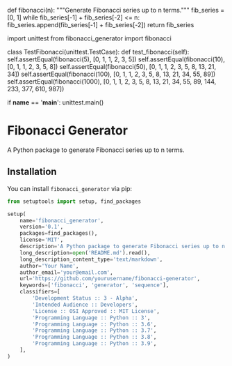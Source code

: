 def fibonacci(n):
    """Generate Fibonacci series up to n terms."""
    fib_series = [0, 1]
    while fib_series[-1] + fib_series[-2] <= n:
        fib_series.append(fib_series[-1] + fib_series[-2])
    return fib_series

import unittest
from fibonacci_generator import fibonacci

class TestFibonacci(unittest.TestCase):
    def test_fibonacci(self):
        self.assertEqual(fibonacci(5), [0, 1, 1, 2, 3, 5])
        self.assertEqual(fibonacci(10), [0, 1, 1, 2, 3, 5, 8])
        self.assertEqual(fibonacci(50), [0, 1, 1, 2, 3, 5, 8, 13, 21, 34])
        self.assertEqual(fibonacci(100), [0, 1, 1, 2, 3, 5, 8, 13, 21, 34, 55, 89])
        self.assertEqual(fibonacci(1000), [0, 1, 1, 2, 3, 5, 8, 13, 21, 34, 55, 89, 144, 233, 377, 610, 987])

if __name__ == '__main__':
    unittest.main()

# Fibonacci Generator

A Python package to generate Fibonacci series up to n terms.

## Installation

You can install `fibonacci_generator` via pip:


```python
from setuptools import setup, find_packages

setup(
    name='fibonacci_generator',
    version='0.1',
    packages=find_packages(),
    license='MIT',
    description='A Python package to generate Fibonacci series up to n terms.',
    long_description=open('README.md').read(),
    long_description_content_type='text/markdown',
    author='Your Name',
    author_email='your@email.com',
    url='https://github.com/yourusername/fibonacci-generator',
    keywords=['fibonacci', 'generator', 'sequence'],
    classifiers=[
        'Development Status :: 3 - Alpha',
        'Intended Audience :: Developers',
        'License :: OSI Approved :: MIT License',
        'Programming Language :: Python :: 3',
        'Programming Language :: Python :: 3.6',
        'Programming Language :: Python :: 3.7',
        'Programming Language :: Python :: 3.8',
        'Programming Language :: Python :: 3.9',
    ],
)
